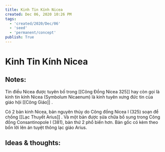 ```yaml
---
title: Kinh Tin Kính Nicea
created: Dec 06, 2020 10:26 PM
tags:
  - 'created/2020/Dec/06'
  - 'seed'
  - 'permanent/concept'
publish: True
---
```

# Kinh Tin Kính Nicea

## Notes:
Tín điều Nicea được tuyên bố trong [[Công Đồng Nicea 325]]  hay còn gọi là kinh tin kính Nicea (Symbolum Nicaenum) là kinh tuyên xưng đức tin của giáo hội [[Công Giáo]] . 

Có 2 bản kinh Nicea, bản nguyên thủy do Công đồng Nicea I (325) soạn để chống [[Lạc Thuyết Arius]] . Và một bản được sửa chữa bổ sung trong Công đồng Consantinopole I (381), bản thứ 2 phổ biến hơn. Bản gốc có kèm theo bốn lời lên án tuyệt thông lạc giáo Arius.

## Ideas & thoughts:


